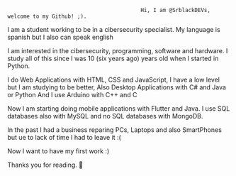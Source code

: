                                               Hi, I am @SrblackDEVs, welcome to my Github! ;).
                                             
I am a student working to be in a cibersecurity specialist.
My language is spanish but I also can speak english

I am interested in the cibersecurity, programming, software and hardware. I study all of this since I was 10 (six years ago) years old when I started in Python.

I do Web Applications with HTML, CSS and JavaScript, I have a low level but I am studying to be better,
Also Desktop Applications with C# and Java or Python
And I use Arduino with C++ and C

Now I am starting doing mobile applications with Flutter and Java.
I use SQL databases also with MySQL and no SQL databases with MongoDB.

In the past I had a business reparing PCs, Laptops and also SmartPhones but ue to lack of time I had to leave it :(

Now I want to have my first work :)

Thanks you for reading. 👋
